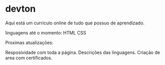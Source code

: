 # devton
Aqui está um curriculo online de tudo que possuo de aprendizado.


linguagens até o momento:
HTML
CSS


Proximas atualizações:

Resposividade com toda a página.
Descrições das linguagens.
Criação de area com certificados.
